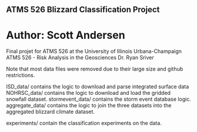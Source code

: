 ## ATMS 526 Blizzard Classification Project

# Author: Scott Andersen
Final projet for ATMS 526 at the University of Illinois Urbana-Champaign
ATMS 526 - Risk Analysis in the Geosciences
Dr. Ryan Sriver

Note that most data files were removed due to their large size and github restrictions.

ISD_data/ contains the logic to download and parse integrated surface data
NOHRSC_data/ contains the logic to download and load the gridded snowfall dataset.
stormevent_data/ contains the storm event database logic.
aggregate_data/ contains the logic to join the three datasets into the aggregated blizzard
                climate dataset.

experiments/ contain the classification experiments on the data.
